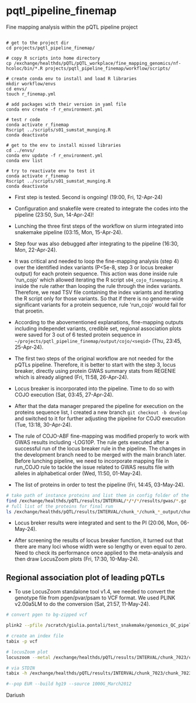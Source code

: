 # pqtl_pipeline_finemap
Fine mapping analysis within the pQTL pipeline project

```{bash}

# get to the project dir
cd projects/pqtl_pipeline_finemap/

# copy R scripts into home directory
cp /exchange/healthds/pQTL/pQTL_workplace/fine_mapping_genomics/nf-hcoloc/bin/*.R projects/pqtl_pipeline_finemap/workflow/scripts/

# create conda env to install and load R libraries
mkdir workflow/envs
cd envs/
touch r_finemap.yml

# add packages with their version in yaml file
conda env create -f r_environment.yml 

# test r code
conda activate r_finemap
Rscript ../scripts/s01_sumstat_munging.R 
conda deactivate

# get to the env to install missed libraries
cd ../envs/
conda env update -f r_environment.yml 
conda env list

# try to reactivate env to test it
conda activate r_finemap
Rscript ../scripts/s01_sumstat_munging.R
conda deactivate

```

- First step is tested. Second is ongoing! (19:00, Fri, 12-Apr-24)

- Configuration and snakefile were created to integrate the codes into the pipeline (23:50, Sun, 14-Apr-24)!

- Lunching the three first steps of the workflow on slurm integrated into snakemake pipeline (03:15, Mon, 15-Apr-24).

- Step four was also debugged after integrating to the pipeline (16:30, Mon, 22-Apr-24).

- It was critical and needed to loop the fine-mapping analysis (step 4) over the identified index variants (P<5e-8, step 3 or locus breaker output) for each protein sequence. This action was done inside rule 'run_cojo' which allowed iterating the R script `s04_cojo_finemapping.R` inside the rule rather than looping the rule through the index variants. Therefore, we read TSV file containing the index variants and iterating the R script only for those variants. So that if there is no genome-wide significant variants for a protein sequence, rule 'run_cojo' would fail for that proetin.

- According to the abovementioned explanations, fine-mapping outputs including independet variants, credible set, regional association plots were saved for 3 out of 6 tested protein sequence in `~/projects/pqtl_pipeline_finemap/output/cojo/<seqid>` (Thu, 23:45, 25-Apr-24).

- The first two steps of the original workflow are not needed for the pQTLs pipeline. Therefore, it is better to start with the step 3, locus breaker, directly using protein GWAS summary stats from REGENIE which is already aligned (Fri, 11:58, 26-Apr-24). 

- Locus breaker is incorporated into the pipeline. Time to do so with COJO execution (Sat, 03:45, 27-Apr-24).

- After that the data manager prepared the pipeline for execution on the proteins sequence list, I created a new branch `git checkout -b develop` and switched to it for further adjusting the pipeline for COJO execution (Tue, 13:18, 30-Apr-24).

- The rule of COJO-ABF fine-mapping was modified properly to work with GWAS results including -LOG10P. The rule gets executed after a successful run of the locus breaker rule in the pipeline. The changes in the development branch need to be merged with the main branch later. Before lunching pipeline, we need to incorporate mapping file in run_COJO rule to tackle the issue related to GWAS results file with alleles in alphabetical order (Wed, 11:50, 01-May-24).

- The list of proteins in order to test the pipeline (Fri, 14:45, 03-May-24).

```bash
# take path of instance proteins and list them in config folder of the pipeline 
find /exchange/healthds/pQTL/results/INTERVAL/*/*/*/results/gwas/*.gz | grep -E '19819.7|12708.91|12730.3|7930.3|7935.26|7943.16|13124.20' > path_list.txt /scratch/.../projects/conf/path_list.txt
# full list of the proteins for final run
ls /exchange/healthds/pQTL/results/INTERVAL/chunk_*/chunk_*_output/chunk_*/results/gwas/seq.*.gwas.regenie.gz > /scratch/.../projects/conf/path_list.txt
```

- Locus breker results were integrated and sent to the PI (20:06, Mon, 06-May-24).

- After screening the results of locus breaker function, it turned out that there are many loci whose width were so lengthy or even equal to zero. Need to check its performance once applied to the meta-analysis and then draw LocusZoom plots (Fri, 17:30, 10-May-24).

## Regional association plot of leading pQTLs

- To use LocusZoom standalone tool v1.4, we needed to convert the genotype file from pgen/pvar/psam to VCF format. We used PLINK v2.00a5LM to do the conversion (Sat, 21:57, 11-May-24).

``` bash
# convert pgen to bg-zipped vcf

plink2 --pfile /scratch/giulia.pontali/test_snakemake/genomics_QC_pipeline/results/pgen/impute_recoded_selected_sample_filter_hq_var_19 --recode vcf bgz --out interval.imputed.info70.chr22

# create an index file
tabix -p vcf 

# locusZoom plot
locuszoom --metal /exchange/healthds/pQTL/results/INTERVAL/chunk_7023/chunk_7023_output/chunk_7023/results/gwas/seq.9832.33.gwas.regenie.gz  markercol ID --epacts-beg-col GENPOS --epacts-end-col GENPOS --epacts-chr-col CHROM --refsnp chr22:44324730  --chr 22  --start  43824730  --end 44824730  --build hg19 --no-ld -plotonly --prefix "11-Mar-24_22_44324730"

# via STDIN
tabix -h /exchange/healthds/pQTL/results/INTERVAL/chunk_7023/chunk_7023_output/chunk_7023/results/gwas/seq.9832.33.gwas.regenie.gz 22:43824730-44824730 | locuszoom --metal - markercol ID --epacts-beg-col GENPOS --epacts-end-col GENPOS --epacts-chr-col CHROM --refsnp chr22:44324730  --chr 22  --start  43824730  --end 44824730  --build hg19 --no-ld -plotonly --prefix "11-Mar-24_22_44324730"

#--pop EUR --build hg19 --source 1000G_March2012
```

Dariush
